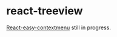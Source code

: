 # react-treeview

[React-easy-contextmenu](https://github.com/Maurelima/treeview) still in progress.